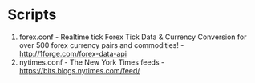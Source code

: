 # Scripts

1. forex.conf - Realtime tick Forex Tick Data & Currency Conversion for over 500 forex currency pairs and commodities! -http://1forge.com/forex-data-api
2. nytimes.conf - The New York Times feeds - https://bits.blogs.nytimes.com/feed/
